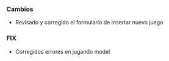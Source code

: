 <h3>Cambios</h3>
<ul>
    <li>Revisado y corregido el formulario de insertar nuevo juego</li>
</ul>

<h3>FIX</h3>
<ul>
    <li>Corregidos errores en jugando model</li>
</ul>
